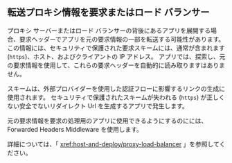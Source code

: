 ## <a name="forward-request-information-with-a-proxy-or-load-balancer"></a>転送プロキシ情報を要求またはロード バランサー

プロキシ サーバーまたはロード バランサーの背後にあるアプリを展開する場合、要求ヘッダーでアプリを元の要求情報の一部を転送する可能性があります。 この情報には、セキュリティで保護された要求スキームには、通常が含まれます (`https`)、ホスト、およびクライアントの IP アドレス。 アプリでは、探索し、元の要求情報を使用して、これらの要求ヘッダーを自動的に読み取りますはありません。

スキームは、外部プロバイダーを使用した認証フローに影響するリンクの生成に使用されます。 セキュリティで保護されたスキームが失われる (`https`) が正しくない安全でないリダイレクト Url を生成するアプリで発生します。

元の要求情報を要求の処理用のアプリに使用できるようにするのにには、Forwarded Headers Middleware を使用します。

詳細については、「 <xref:host-and-deploy/proxy-load-balancer> 」を参照してください。
